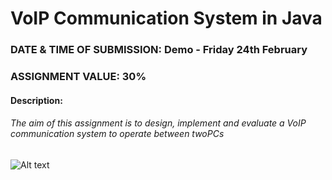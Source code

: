 # VoIP Communication System in Java

### DATE & TIME OF SUBMISSION: Demo - Friday 24th February
### ASSIGNMENT VALUE: 30%

#### Description:

###### The aim of this assignment is to design, implement and evaluate a VoIP communication system to operate between twoPCs
![Alt text](https://s30.postimg.org/bove8vdrl/Capture.png)
